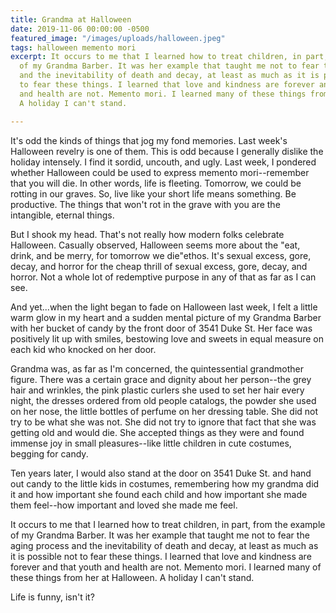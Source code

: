 ```yaml
---
title: Grandma at Halloween
date: 2019-11-06 00:00:00 -0500
featured_image: "/images/uploads/halloween.jpeg"
tags: halloween memento mori
excerpt: It occurs to me that I learned how to treat children, in part, from the example
  of my Grandma Barber. It was her example that taught me not to fear the aging process
  and the inevitability of death and decay, at least as much as it is possible not
  to fear these things. I learned that love and kindness are forever and that youth
  and health are not. Memento mori. I learned many of these things from her at Halloween.
  A holiday I can't stand.

---
```

It's odd the kinds of things that jog my fond memories. Last week's Halloween revelry is one of them. This is odd because I generally dislike the holiday intensely. I find it sordid, uncouth, and ugly. Last week, I pondered whether Halloween could be used to express memento mori--remember that you will die. In other words, life is fleeting. Tomorrow, we could be rotting in our graves. So, live like your short life means something. Be productive. The things that won't rot in the grave with you are the intangible, eternal things. 

But I shook my head. That's not really how modern folks celebrate Halloween. Casually observed, Halloween seems more about the "eat, drink, and be merry, for tomorrow we die"ethos. It's sexual excess, gore, decay, and horror for the cheap thrill of sexual excess, gore, decay, and horror. Not a whole lot of redemptive purpose in any of that as far as I can see. 

And yet...when the light began to fade on Halloween last week, I felt a little warm glow in my heart and a sudden mental picture of my Grandma Barber with her bucket of candy by the front door of 3541 Duke St. Her face was positively lit up with smiles, bestowing love and sweets in equal measure on each kid who knocked on her door. 

Grandma was, as far as I'm concerned, the quintessential grandmother figure. There was a certain grace and dignity about her person--the grey hair and wrinkles, the pink plastic curlers she used to set her hair every night, the dresses ordered from old people catalogs, the powder she used on her nose, the little bottles of perfume on her dressing table. She did not try to be what she was not. She did not try to ignore that fact that she was getting old and would die. She accepted things as they were and found immense joy in small pleasures--like little children in cute costumes, begging for candy. 

Ten years later, I would also stand at the door on 3541 Duke St. and hand out candy to the little kids in costumes, remembering how my grandma did it and how important she found each child and how important she made them feel--how important and loved she made me feel. 

It occurs to me that I learned how to treat children, in part, from the example of my Grandma Barber. It was her example that taught me not to fear the aging process and the inevitability of death and decay, at least as much as it is possible not to fear these things. I learned that love and kindness are forever and that youth and health are not. Memento mori. I learned many of these things from her at Halloween. A holiday I can't stand.

Life is funny, isn't it?